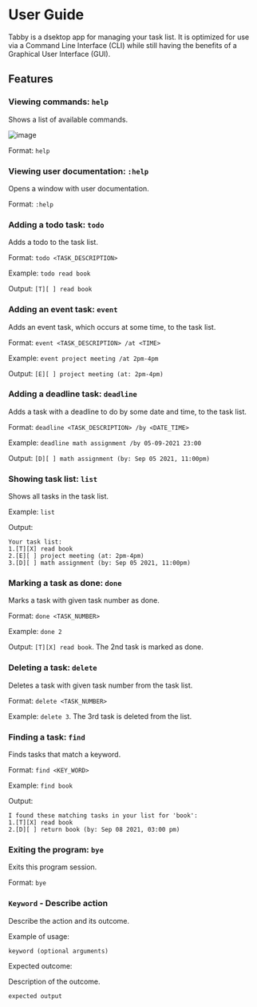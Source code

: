 # User Guide

Tabby is a dsektop app for managing your task list. It is optimized for use via a Command Line Interface (CLI) while still having the benefits of a Graphical User Interface (GUI).


## Features 

### Viewing commands: `help`

Shows a list of available commands.

![image](https://user-images.githubusercontent.com/35279431/133550167-0ec47c24-cd50-45d0-9f1d-0ad33e216b40.png)

Format: `help`




### Viewing user documentation: `:help`

Opens a window with user documentation.

Format: `:help`


### Adding a todo task: `todo`

Adds a todo to the task list.

Format: `todo <TASK_DESCRIPTION>`

Example: `todo read book`

Output: `[T][ ] read book`


### Adding an event task: `event`

Adds an event task, which occurs at some time, to the task list.

Format: `event <TASK_DESCRIPTION> /at <TIME>`

Example: `event project meeting /at 2pm-4pm`

Output: `[E][ ] project meeting (at: 2pm-4pm)`


### Adding a deadline task: `deadline`

Adds a task with a deadline to do by some date and time, to the task list.

Format: `deadline <TASK_DESCRIPTION> /by <DATE_TIME>`

Example: `deadline math assignment /by 05-09-2021 23:00`

Output: `[D][ ] math assignment (by: Sep 05 2021, 11:00pm)`


### Showing task list: `list`

Shows all tasks in the task list.

Example: `list`

Output:
```
Your task list:
1.[T][X] read book
2.[E][ ] project meeting (at: 2pm-4pm)
3.[D][ ] math assignment (by: Sep 05 2021, 11:00pm)
```

### Marking a task as done: `done`

Marks a task with given task number as done.

Format: `done <TASK_NUMBER>`

Example: `done 2`

Output: `[T][X] read book`. The 2nd task is marked as done.


### Deleting a task: `delete`

Deletes a task with given task number from the task list.

Format: `delete <TASK_NUMBER>`

Example: `delete 3`. The 3rd task is deleted from the list.


### Finding a task: `find`

Finds tasks that match a keyword.

Format: `find <KEY_WORD>`

Example: `find book`

Output:
```
I found these matching tasks in your list for 'book':
1.[T][X] read book
2.[D][ ] return book (by: Sep 08 2021, 03:00 pm)
```


### Exiting the program: `bye`

Exits this program session.

Format: `bye`



### `Keyword` - Describe action

Describe the action and its outcome.

Example of usage: 

`keyword (optional arguments)`

Expected outcome:

Description of the outcome.

```
expected output
```
